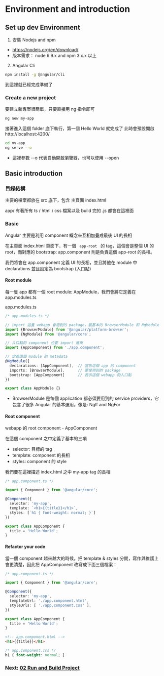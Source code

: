 # Environment and introduction


## Set up dev Environment

1. 安裝 Nodejs and npm

* https://nodejs.org/en/download/
* 版本需求： node 6.9.x and npm 3.x.x 以上

2. Angular Cli

```sh
npm install -g @angular/cli
```

到這裡就已經完成準備了


### Create a new project

要建立新專案很簡單，只要直接用 ng 指令即可

```sh
ng new my-app
```

接著進入這個 folder 底下執行，第一個 Hello World 就完成了
此時會預設開啟 http://localhost:4200/

```sh
cd my-app
ng serve --o
```

* 這裡參數 --o 代表自動開啟瀏覽器，也可以使用 --open



## Basic introduction


### 目錄結構

主要的檔案都放在 src 底下，包含 主頁面 index.html

app/ 有著所有 ts / html / css 檔案以及 build 完的 .js 都會在這裡面


### Basic

Angular 主要是利用 component 概念來互相加疊成最後 UI 的長相

在主頁面 index.html 頁面下，有一個 <code> app-root </code> 的 tag，這個會是整個 UI 的 root，而對應的 bootstrap: app.component 則是負責這個 app-root 的長相。

我們將會在 app.component 定義 UI 的長相，並且將他在 module 中 declarations 並且設定為 bootstrap (入口點)


#### Root module

每一隻 app 都有一個 root module: AppModule，我們會將它定義在 app.modules.ts

app.modules.ts

```ts
/* app.modules.ts */

// import 這隻 webapp 會用到的 package，最基本的 BrowserModule 和 NgModule
import {BrowserModule} from '@angular/platform-browser';
import {NgModule} from '@angular/core';

// 入口點的 component 也要 import 進來
import {AppComponent} from './app.component';

// 定義這個 module 的 metadata
@NgModule({
  declarations: [AppComponent],  // 宣告這個 app 的 component
  imports: [BrowserModule],      // 要使用到的 package
  bootstrap: [AppComponent]      // 表示這個 webapp 的入口點
})

export class AppModule {}
```

* BrowserModule 是每個 application 都必須要用到的 service providers，它包含了很多 Angular 的基本運用，像是: NgIf and NgFor


#### Root component

webapp 的 root component - AppComponent

在這個 component 之中定義了基本的三項

* selector: 目標的 tag
* template: component 的長相
* styles: component 的 style

我們要在這裡描述 index.html 之中 my-app tag 的長相

```ts
/* app.component.ts */

import { Component } from '@angular/core';

@Component({
  selector: 'my-app',
  template: `<h1>{{title}}</h1>`,
  styles: [`h1 { font-weight: normal; }`]
})

export class AppComponent {
  title = 'Hello World';
}
```


#### Refactor your code

當一個 component 越來越大的時候，把 template & styles 分開，寫作與維護上會更清楚，因此把 AppComponent 改寫成下面三個檔案：

```ts
/* app.component.ts */

import { Component } from '@angular/core';

@Component({
  selector: 'my-app',
  templateUrl: './app.component.html',
  styleUrls: [ './app.component.css' ],
})

export class AppComponent {
  title = 'Hello World';
}
```


```html
<!-- app.component.html -->
<h1>{{title}}</h1>
```


```css
/* app.component.css */ 
h1 { font-weight: normal; }
```


### Next:  [02 Run and Build Project]

[02 Run and Build Project]: <02.run-and-build-project.md>